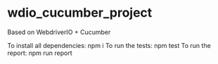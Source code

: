 # wdio_cucumber_project

Based on WebdriverIO + Cucumber

To install all dependencies:
npm i
To run the tests:
npm test
To run the report:
npm run report
